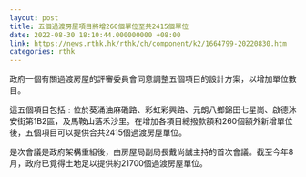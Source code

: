 ```yaml
---
layout: post
title: 五個過渡房屋項目將增260個單位至共2415個單位
date: 2022-08-30 18:10:44.000000000 +08:00
link: https://news.rthk.hk/rthk/ch/component/k2/1664799-20220830.htm
categories: rthk
---
```


政府一個有關過渡房屋的評審委員會同意調整五個項目的設計方案，以增加單位數目。

這五個項目包括﹕位於葵涌油麻磡路、彩虹彩興路、元朗八鄉錦田七星崗、啟德沐安街第1B2區，及馬鞍山落禾沙里。在增加各項目總撥款額和260個額外新增單位後，五個項目可以提供合共2415個過渡房屋單位。

是次會議是政府架構重組後，由房屋局副局長戴尚誠主持的首次會議。截至今年8月，政府已覓得土地足以提供約21700個過渡房屋單位。
